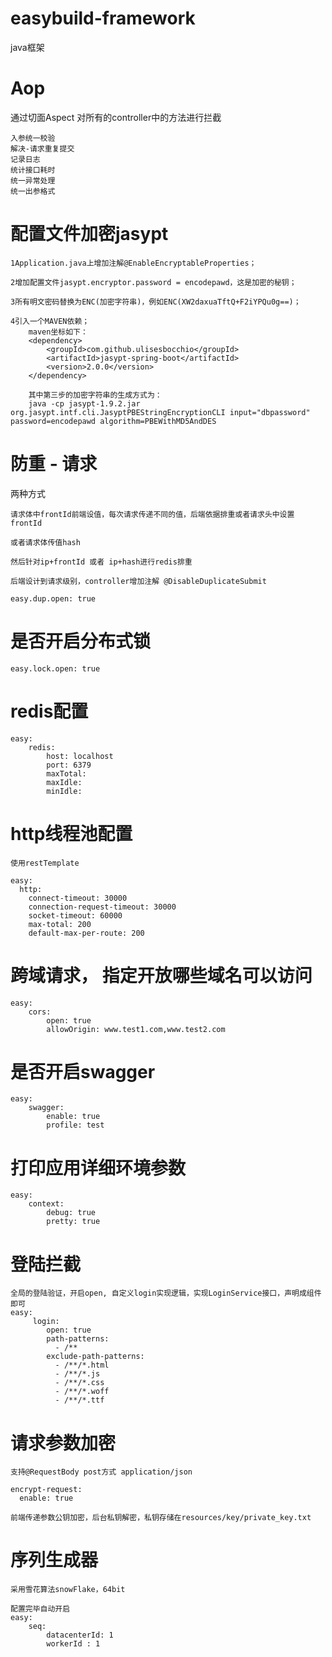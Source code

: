 # easybuild-framework
java框架

# Aop

通过切面Aspect 对所有的controller中的方法进行拦截 

    入参统一校验
    解决-请求重复提交
    记录日志
    统计接口耗时
    统一异常处理
    统一出参格式

# 配置文件加密jasypt
    1Application.java上增加注解@EnableEncryptableProperties；

    2增加配置文件jasypt.encryptor.password = encodepawd，这是加密的秘钥；

    3所有明文密码替换为ENC(加密字符串)，例如ENC(XW2daxuaTftQ+F2iYPQu0g==)；
    
    4引入一个MAVEN依赖；
        maven坐标如下：
        <dependency>
            <groupId>com.github.ulisesbocchio</groupId>
            <artifactId>jasypt-spring-boot</artifactId>
            <version>2.0.0</version>
        </dependency>
    
        其中第三步的加密字符串的生成方式为：
        java -cp jasypt-1.9.2.jar org.jasypt.intf.cli.JasyptPBEStringEncryptionCLI input="dbpassword" password=encodepawd algorithm=PBEWithMD5AndDES


# 防重 - 请求

两种方式

    请求体中frontId前端设值，每次请求传递不同的值，后端依据排重或者请求头中设置frontId

    或者请求体传值hash

    然后针对ip+frontId 或者 ip+hash进行redis排重

    后端设计到请求级别，controller增加注解 @DisableDuplicateSubmit
    
    easy.dup.open: true


# 是否开启分布式锁

    easy.lock.open: true
    
# redis配置 
    easy:
        redis:
            host: localhost
            port: 6379
            maxTotal:
            maxIdle:
            minIdle:

# http线程池配置
 
    使用restTemplate 
    
    easy:
      http:
        connect-timeout: 30000
        connection-request-timeout: 30000
        socket-timeout: 60000
        max-total: 200
        default-max-per-route: 200
 
 
# 跨域请求， 指定开放哪些域名可以访问
    
    easy:
        cors:
            open: true
            allowOrigin: www.test1.com,www.test2.com
           
# 是否开启swagger
    
    easy:
        swagger:
            enable: true
            profile: test
 
 # 打印应用详细环境参数
    easy:
        context:
            debug: true
            pretty: true
 

 # 登陆拦截
    全局的登陆验证，开启open, 自定义login实现逻辑，实现LoginService接口，声明成组件即可
    easy:
         login:
            open: true
            path-patterns:
              - /**
            exclude-path-patterns:
              - /**/*.html
              - /**/*.js
              - /**/*.css
              - /**/*.woff
              - /**/*.ttf
   
 # 请求参数加密 
    支持@RequestBody post方式 application/json
    
    encrypt-request:
      enable: true
      
    前端传递参数公钥加密，后台私钥解密，私钥存储在resources/key/private_key.txt

# 序列生成器
    
    采用雪花算法snowFlake，64bit
    
    配置完毕自动开启
    easy:
        seq:
            datacenterId: 1
            workerId : 1
            
